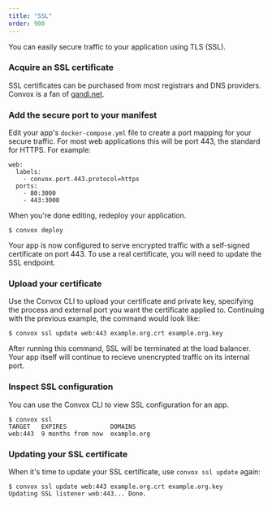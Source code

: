 ```yaml
---
title: "SSL"
order: 900
---
```


You can easily secure traffic to your application using TLS (SSL).

### Acquire an SSL certificate

SSL certificates can be purchased from most registrars and DNS providers. Convox is a fan of [gandi.net](https://www.gandi.net/ssl).

### Add the secure port to your manifest

Edit your app's `docker-compose.yml` file to create a port mapping for your secure traffic. For most web applications this will be port 443, the standard for HTTPS. For example:

    web:
      labels:
        - convox.port.443.protocol=https
      ports:
        - 80:3000
        - 443:3000

When you're done editing, redeploy your application.

    $ convox deploy

Your app is now configured to serve encrypted traffic with a self-signed certificate on port 443. To use a real certificate, you will need to update the SSL endpoint.

### Upload your certificate

Use the Convox CLI to upload your certificate and private key, specifying the process and external port you want the certificate applied to. Continuing with the previous example, the command would look like:

    $ convox ssl update web:443 example.org.crt example.org.key

After running this command, SSL will be terminated at the load balancer. Your app itself will continue to recieve unencrypted traffic on its internal port.

### Inspect SSL configuration

You can use the Convox CLI to view SSL configuration for an app.

    $ convox ssl
    TARGET   EXPIRES            DOMAINS
    web:443  9 months from now  example.org

### Updating your SSL certificate

When it's time to update your SSL certificate, use `convox ssl update` again:

    $ convox ssl update web:443 example.org.crt example.org.key
    Updating SSL listener web:443... Done.